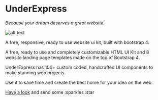 # UnderExpress #

_Because your dream deserves a great website._

![alt text](https://underexpress.com/assets/img/ue/header_image.jpg)

A free, responsive, ready to use website ui kit, built with bootstrap 4.

A free, ready to use and completely customizable HTML UI Kit and 8 website landing page templates made on the top of Bootstrap 4. 

UnderExpress has 100+ custom coded, handcrafted UI components to make stunning web projects. 

Use it to save time and create the best home for your idea on the web.

[Have a look](https://underexpress.com/free-website-kit) and send some :sparkles :star
